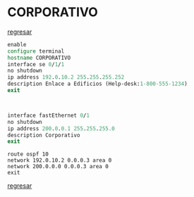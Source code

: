# CORPORATIVO
[regresar](./HappyDuck-network.MD)


```tcl
enable
configure terminal
hostname CORPORATIVO
interface se 0/1/1
no shutdown
ip address 192.0.10.2 255.255.255.252
description Enlace a Edificios (Help-desk:1-800-555-1234)
exit



interface fastEthernet 0/1
no shutdown
ip address 200.0.0.1 255.255.255.0
description Corporativo
exit

```

```
route ospf 10
network 192.0.10.2 0.0.0.3 area 0
network 200.0.0.0 0.0.0.3 area 0
exit
```

[regresar](./HappyDuck-network.MD)
